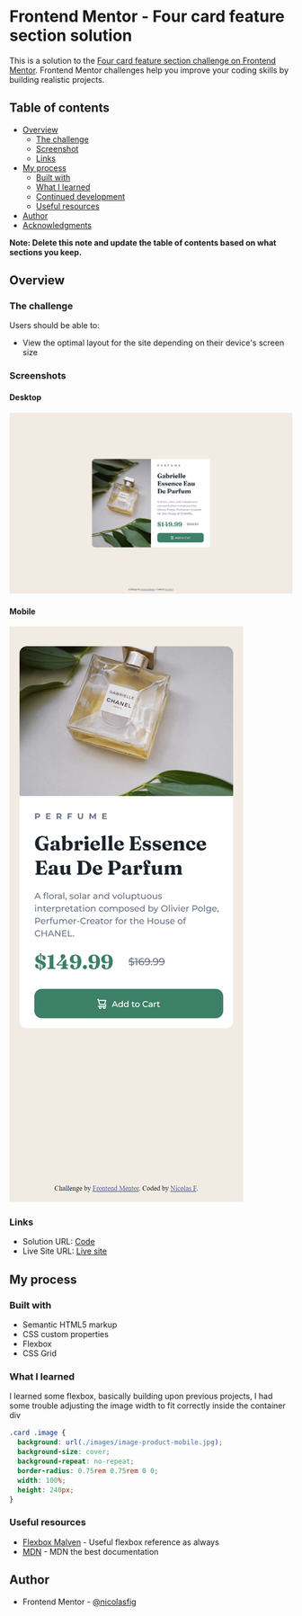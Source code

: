 # Frontend Mentor - Four card feature section solution

This is a solution to the [Four card feature section challenge on Frontend Mentor](https://www.frontendmentor.io/challenges/four-card-feature-section-weK1eFYK). Frontend Mentor challenges help you improve your coding skills by building realistic projects.

## Table of contents

- [Overview](#overview)
  - [The challenge](#the-challenge)
  - [Screenshot](#screenshot)
  - [Links](#links)
- [My process](#my-process)
  - [Built with](#built-with)
  - [What I learned](#what-i-learned)
  - [Continued development](#continued-development)
  - [Useful resources](#useful-resources)
- [Author](#author)
- [Acknowledgments](#acknowledgments)

**Note: Delete this note and update the table of contents based on what sections you keep.**

## Overview

### The challenge

Users should be able to:

- View the optimal layout for the site depending on their device's screen size

### Screenshots

#### Desktop

![](./images/desktop_view.png)

#### Mobile

![](./images/mobile_view.png)

### Links

- Solution URL: [Code](https://github.com/nicolasfig/product-preview-card-component)
- Live Site URL: [Live site](https://nicolasfig.github.io/product-preview-card-component/)

## My process

### Built with

- Semantic HTML5 markup
- CSS custom properties
- Flexbox
- CSS Grid

### What I learned

I learned some flexbox, basically building upon previous projects, I had some trouble adjusting the image width to fit correctly inside the container div

```css
.card .image {
  background: url(./images/image-product-mobile.jpg);
  background-size: cover;
  background-repeat: no-repeat;
  border-radius: 0.75rem 0.75rem 0 0;
  width: 100%;
  height: 240px;
}
```

### Useful resources

- [Flexbox Malven](https://flexbox.malven.co/) - Useful flexbox reference as always
- [MDN](https://developer.mozilla.org/en-US/) - MDN the best documentation

## Author

- Frontend Mentor - [@nicolasfig](https://www.frontendmentor.io/profile/nicolasfig)
